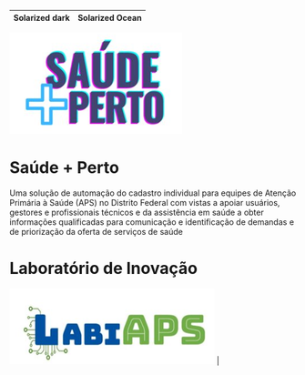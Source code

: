 

Solarized dark             |  Solarized Ocean
:-------------------------:|:-------------------------:
  

![Saude Mais Perto](docs/saude_mais_perto.PNG)
# Saúde + Perto


Uma solução de automação do cadastro individual para equipes de Atenção Primária à Saúde (APS) no Distrito Federal com vistas a apoiar usuários, gestores e profissionais técnicos e da assistência em saúde a obter informações qualificadas para comunicação e identificação de demandas e de priorização da oferta de serviços de saúde






# Laboratório de Inovação
![Labiaps](docs/labiaps.PNG) |